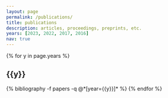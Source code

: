 ```yaml
---
layout: page
permalink: /publications/
title: publications
description: articles, proceedings, preprints, etc.
years: [2023, 2022, 2017, 2016]
nav: true
---
```




<div class="publications">

{% for y in page.years %}
  <h2 class="year">{{y}}</h2>
  {% bibliography -f papers -q @*[year={{y}}]* %}
{% endfor %}

</div>

